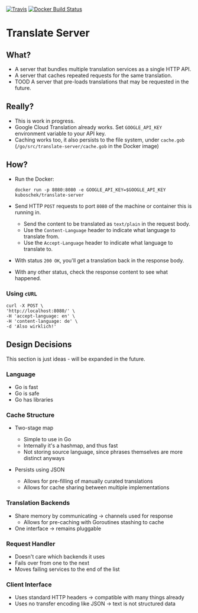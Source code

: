 [![Travis](https://img.shields.io/travis/kuboschek/translate-server.svg)]()
[![Docker Build Status](https://img.shields.io/docker/build/kuboschek/translate-server.svg)]()
# Translate Server
## What?
* A server that bundles multiple translation services as a single HTTP API.
* A server that caches repeated requests for the same translation.
* TOOD A server that pre-loads translations that may be requested in the future.

## Really?
* This is work in progress.
* Google Cloud Translation already works. Set `GOOGLE_API_KEY` environment variable to your API key.
* Caching works too, it also persists to the file system, under `cache.gob` (`/go/src/translate-server/cache.gob` in the Docker image)

## How?
* Run the Docker: 
    
    `docker run -p 8080:8080 -e GOOGLE_API_KEY=$GOOGLE_API_KEY kuboschek/translate-server`

* Send HTTP `POST` requests to port `8080` of the machine or container this is running in.
    * Send the content to be translated as `text/plain` in the request body.
    * Use the `Content-Language` header to indicate what language to translate from.
    * Use the `Accept-Language` header to indicate what language to translate to.
* With status `200 OK`, you'll get a translation back in the response body.
* With any other status, check the response content to see what happened.

### Using `cURL`
    curl -X POST \
    'http://localhost:8080/' \
    -H 'accept-language: en' \
    -H 'content-language: de' \
    -d 'Also wirklich!'

## Design Decisions
This section is just ideas - will be expanded in the future.
### Language
* Go is fast
* Go is safe
* Go has libraries

### Cache Structure
* Two-stage map
    * Simple to use in Go
    * Internally it's a hashmap, and thus fast
    * Not storing source language, since phrases themselves are more distinct anyways

* Persists using JSON
    * Allows for pre-filling of manually curated translations
    * Allows for cache sharing between multiple implementations

### Translation Backends
* Share memory by communicating -> channels used for response
    * Allows for pre-caching with Goroutines stashing to cache
* One interface -> remains pluggable

### Request Handler
* Doesn't care which backends it uses
* Fails over from one to the next
* Moves failing services to the end of the list

### Client Interface
* Uses standard HTTP headers -> compatible with many things already
* Uses no transfer encoding like JSON -> text is not structured data
